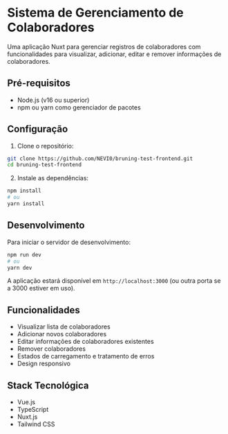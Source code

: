 # Sistema de Gerenciamento de Colaboradores

Uma aplicação Nuxt para gerenciar registros de colaboradores com funcionalidades para visualizar, adicionar, editar e remover informações de colaboradores.

## Pré-requisitos

- Node.js (v16 ou superior)
- npm ou yarn como gerenciador de pacotes

## Configuração

1. Clone o repositório:

```bash
git clone https://github.com/NEVI0/bruning-test-frontend.git
cd bruning-test-frontend
```

2. Instale as dependências:

```bash
npm install
# ou
yarn install
```

## Desenvolvimento

Para iniciar o servidor de desenvolvimento:

```bash
npm run dev
# ou
yarn dev
```

A aplicação estará disponível em `http://localhost:3000` (ou outra porta se a 3000 estiver em uso).

## Funcionalidades

- Visualizar lista de colaboradores
- Adicionar novos colaboradores
- Editar informações de colaboradores existentes
- Remover colaboradores
- Estados de carregamento e tratamento de erros
- Design responsivo

## Stack Tecnológica

- Vue.js
- TypeScript
- Nuxt.js
- Tailwind CSS
